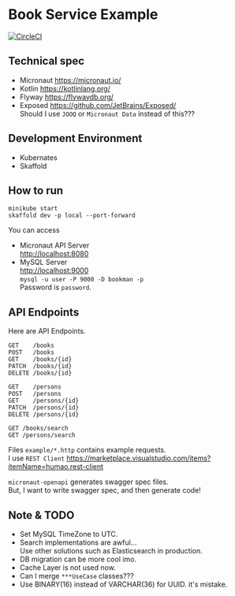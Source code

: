 # Book Service Example

[![CircleCI](https://circleci.com/gh/xirc/example-micronaut-bookman.svg?style=shield)](https://circleci.com/gh/xirc/example-micronaut-bookman)

## Technical spec
* Micronaut <https://micronaut.io/>
* Kotlin <https://kotlinlang.org/>
* Flyway <https://flywaydb.org/>
* Exposed <https://github.com/JetBrains/Exposed/>  
  Should I use `JOOQ` or `Micronaut Data` instead of this???

## Development Environment
* Kubernates
* Skaffold

## How to run

```
minikube start
skaffold dev -p local --port-forward
```

You can access
* Micronaut API Server  
<http://localhost:8080>
* MySQL Server  
<http://localhost:9000>  
`mysql -u user -P 9000 -D bookman -p`  
Password is `password`.

## API Endpoints

Here are API Endpoints.
```
GET    /books
POST   /books
GET    /books/{id}
PATCH  /books/{id}
DELETE /books/{id}

GET    /persons
POST   /persons
GET    /persons/{id}
PATCH  /persons/{id}
DELETE /persons/{id}

GET /books/search
GET /persons/search
```

Files `example/*.http` contains example requests.  
I use `REST Client`
<https://marketplace.visualstudio.com/items?itemName=humao.rest-client>

`micronaut-openapi` generates swagger spec files.  
But, I want to write swagger spec, and then generate code!

## Note & TODO

* Set MySQL TimeZone to UTC.
* Search implementations are awful...  
Use other solutions such as Elasticsearch in production.
* DB migration can be more cool imo.
* Cache Layer is not used now.
* Can I merge `***UseCase` classes???
* Use BINARY(16) instead of VARCHAR(36) for UUID. it's mistake.
